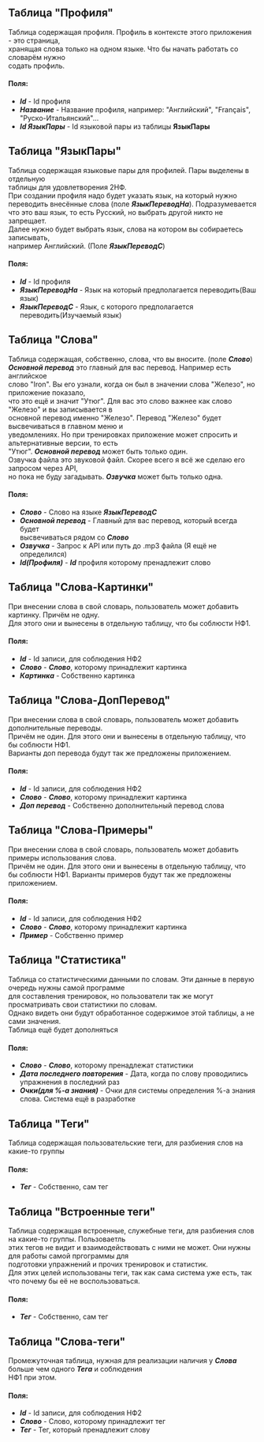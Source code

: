 ## Таблица "Профиля"
Таблица содержащая профиля. Профиль в контексте этого приложения - это страница,  
хранящая слова только на одном языке. Что бы начать работать со словарём нужно  
содать профиль.  
#### Поля:
- ***Id*** - Id профиля
- ***Название*** - Название профиля, например: "Английский", "Français", "Руско-Итальянский"...
- ***Id ЯзыкПары*** - Id языковой пары из таблицы **ЯзыкПары**


## Таблица "ЯзыкПары"
Таблица содержащая языковые пары для профилей. Пары выделены в отдельную  
таблицы для удовлетворения 2НФ.  
При создании профиля надо будет указать язык, на который нужно  
переводить внесённые слова (поле ***ЯзыкПереводНа***). Подразумевается  
что это ваш язык, то есть Русский, но выбрать другой никто не запрещает.  
Далее нужно будет выбрать язык, слова на котором вы собираетесь записывать,  
например Английский. (Поле ***ЯзыкПереводС***)
#### Поля:
- ***Id*** - Id профиля
- ***ЯзыкПереводНа*** - Язык на который предполагается переводить(Ваш язык)
- ***ЯзыкПереводС*** - Язык, с которого предполагается переводить(Изучаемый язык)


## Таблица "Слова"
Таблица содержащая, собственно, слова, что вы вносите. (поле ***Слово***)  
***Основной перевод*** это главный для вас перевод. Например есть английское  
слово "Iron". Вы его узнали, когда он был в значении слова "Железо", но  приложение показало,  
что это ещё и значит "Утюг". Для вас это слово важнее как слово "Железо" и вы записывается в  
основной перевод именно "Железо". Перевод  "Железо" будет высвечиваться в главном меню и  
уведомлениях. Но при тренировках  приложение может спросить и альтернативные версии, то есть  
"Утюг". ***Основной перевод*** может быть только один.  
Озвучка файла это звуковой файл. Скорее всего я всё же сделаю его запросом через API,  
но пока не буду загадывать. ***Озвучка*** может быть только одна. 
#### Поля:
- ***Слово*** - Слово на языке ***ЯзыкПереводС***
- ***Основной перевод*** - Главный для вас перевод, который всегда будет  
высвечиваться рядом со ***Слово***
- ***Озвучка*** - Запрос к API или путь до .mp3 файла (Я ещё не определился)
- ***Id(Профиля)*** - ***Id*** профиля которому пренадлежит слово


## Таблица "Слова-Картинки"
При внесении слова в свой словарь, пользователь может добавить картинку. Причём не одну.  
Для этого они и вынесены в отдельную таблицу, что бы соблюсти НФ1.

#### Поля:  
- ***Id*** - Id записи, для соблюдения НФ2
- ***Слово*** - ***Слово***, которому принадлежит картинка
- ***Картинка*** - Собственно картинка


## Таблица "Слова-ДопПеревод"
При внесении слова в свой словарь, пользователь может добавить дополнительные переводы.  
Причём не один. Для этого они и вынесены в отдельную таблицу, что бы соблюсти НФ1.  
Варианты доп перевода будут так же предложены приложением.

#### Поля:  
- ***Id*** - Id записи, для соблюдения НФ2
- ***Слово*** - ***Слово***, которому принадлежит картинка
- ***Доп перевод*** - Собственно дополнительный перевод слова


## Таблица "Слова-Примеры"
При внесении слова в свой словарь, пользователь может добавить примеры использования слова.  
Причём не один. Для этого они и вынесены в отдельную таблицу, что бы соблюсти НФ1.
Варианты примеров будут так же предложены приложением.

#### Поля:  
- ***Id*** - Id записи, для соблюдения НФ2
- ***Слово*** - ***Слово***, которому принадлежит картинка
- ***Пример*** - Собственно пример


## Таблица "Статистика"
Таблица со статистическими данными по словам. Эти данные в первую очередь нужны самой программе  
для составления тренировок, но пользователи так же могут просматривать свои статистики по словам.  
Однако видеть они будут обработанное содержимое этой таблицы, а не сами значения.  
Таблица ещё будет дополняться

#### Поля:  
- ***Слово*** - ***Слово***, которому пренадлежат статистики
- ***Дата последнего повторения*** - Дата, когда по слову проводились упражнения в последний раз
- ***Очки(для %-а знания)*** - Очки для системы определения %-а знания слова. Система ещё в разработке  


## Таблица "Теги"
Таблица содержащая пользовательские теги, для разбиения слов на какие-то группы

#### Поля:
- ***Тег*** - Собственно, сам тег


## Таблица "Встроенные теги"
Таблица содержащая встроенные, служебные теги, для разбиения слов на какие-то группы. Пользоваетль  
этих тегов не видит и взаимодействовать с ними не может. Они нужны для работы самой пргограммы для  
подготовки упражнений и прочих тренировок и статистик.  
Для этих целей использованы теги, так как сама система уже есть, так что почему бы её не воспользоваться.  

#### Поля:
- ***Тег*** - Собственно, сам тег


## Таблица "Слова-теги"
Промежуточная таблица, нужная для реализации наличия у ***Слова*** больше чем одного ***Тега*** и соблюдения  
НФ1 при этом.

#### Поля:
- ***Id*** - Id записи, для соблюдения НФ2
- ***Слово*** - Слово, которому принадлежит тег
- ***Тег*** - Тег, который пренадлежит слову